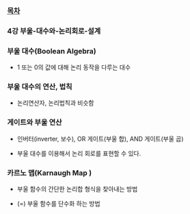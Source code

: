 ### [목차](./)

### 4강 부울-대수와-논리회로-설계

### 부울 대수(Boolean Algebra)

- 1 또는 0의 값에 대해 논리 동작을 다루는 대수

### 부울 대수의 연산, 법칙

- 논리연산자, 논리법칙과 비슷함

### 게이트와 부울 연산

- 인버터(inverter, 보수), OR 게이트(부울 합), AND 게이트(부울 곱)

- 부울 대수를 이용해서 논리 회로를 표현할 수 있다.

### 카르노 맵(Karnaugh Map )

- 부울 함수의 간단한 논리합 형식을 찾아내는 방법

- (=) 부울 함수를 단수화 하는 방법
